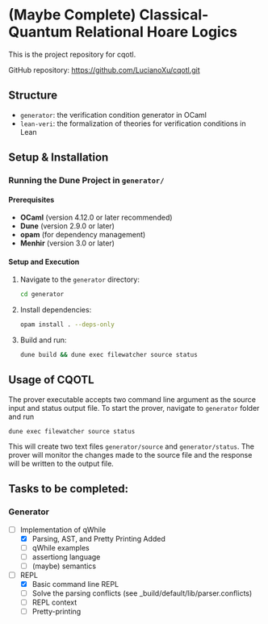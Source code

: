 # (Maybe Complete) Classical-Quantum Relational Hoare Logics

This is the project repository for cqotl.

GitHub repository: https://github.com/LucianoXu/cqotl.git

## Structure
- `generator`: the verification condition generator in OCaml
- `lean-veri`: the formalization of theories for verification conditions in Lean

## Setup & Installation

### Running the Dune Project in `generator/`

#### Prerequisites
- **OCaml** (version 4.12.0 or later recommended)
- **Dune** (version 2.9.0 or later)
- **opam** (for dependency management)
- **Menhir** (version 3.0 or later)
#### Setup and Execution

1. Navigate to the `generator` directory:
   ```bash
   cd generator
   ```

2. Install dependencies:
    ```bash
    opam install . --deps-only
    ```

3. Build and run:
    ```bash
    dune build && dune exec filewatcher source status
    ```
## Usage of CQOTL
The prover executable accepts two command line argument as the source input and status output file. To start the prover, navigate to `generator` folder and run
```
dune exec filewatcher source status
```
This will create two text files `generator/source` and `generator/status`. The prover will monitor the changes made to the source file and the response will be written to the output file.


## Tasks to be completed:

### Generator

- [ ] Implementation of qWhile
    - [x] Parsing, AST, and Pretty Printing Added
    - [ ] qWhile examples
    - [ ] assertiong language
    - [ ] (maybe) semantics

- [ ] REPL
    - [x] Basic command line REPL
    - [ ] Solve the parsing conflicts (see _build/default/lib/parser.conflicts)
    - [ ] REPL context
    - [ ] Pretty-printing
